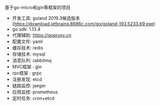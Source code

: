 基于go-micro和gin等框架的项目
- 开发工具: goland 2019.3候选版本 (https://download.jetbrains.8686c.com/go/goland-193.5233.69.exe)
- go   sdk: 1.13.4
- 代理辅助: https://goproxy.cn
- 配置文件: yaml
- 缓存技术: redis
- 存储技术: mysql
- 消息队列: rabbitmq
- MVC框架 : gin
- rpc框架 : grpc
- 注册发现: etcd
- 链路监控: jaeger
- 应用监控: prometheus
- 定时任务: cron+etcd

